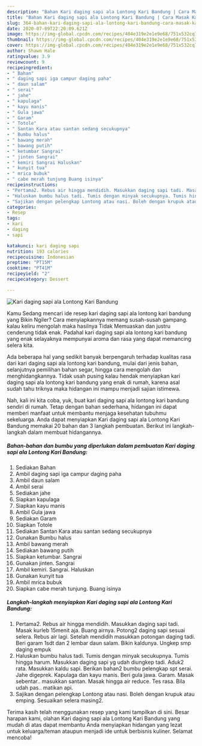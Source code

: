```yaml
---
description: "Bahan Kari daging sapi ala Lontong Kari Bandung | Cara Masak Kari daging sapi ala Lontong Kari Bandung Yang Enak Banget"
title: "Bahan Kari daging sapi ala Lontong Kari Bandung | Cara Masak Kari daging sapi ala Lontong Kari Bandung Yang Enak Banget"
slug: 364-bahan-kari-daging-sapi-ala-lontong-kari-bandung-cara-masak-kari-daging-sapi-ala-lontong-kari-bandung-yang-enak-banget
date: 2020-07-09T22:20:09.621Z
image: https://img-global.cpcdn.com/recipes/404e319e2e1e9e68/751x532cq70/kari-daging-sapi-ala-lontong-kari-bandung-foto-resep-utama.jpg
thumbnail: https://img-global.cpcdn.com/recipes/404e319e2e1e9e68/751x532cq70/kari-daging-sapi-ala-lontong-kari-bandung-foto-resep-utama.jpg
cover: https://img-global.cpcdn.com/recipes/404e319e2e1e9e68/751x532cq70/kari-daging-sapi-ala-lontong-kari-bandung-foto-resep-utama.jpg
author: Shawn Hale
ratingvalue: 3.9
reviewcount: 9
recipeingredient:
- " Bahan"
- " daging sapi iga campur daging paha"
- " daun salam"
- " serai"
- " jahe"
- " kapulaga"
- " kayu manis"
- " Gula jawa"
- " Garam"
- " Totole"
- " Santan Kara atau santan sedang secukupnya"
- " Bumbu halus"
- " bawang merah"
- " bawang putih"
- " ketumbar Sangrai"
- " jinten Sangrai"
- " kemiri Sangrai Haluskan"
- " kunyit tua"
- " mrica bubuk"
- " cabe merah tunjung Buang isinya"
recipeinstructions:
- "Pertama2. Rebus air hingga mendidih. Masukkan daging sapi tadi. Masak kurleb 15menit aja. Buang airnya. Potong2 daging sapi sesuai selera. Rebus air lagi. Setelah mendidih masukkan potongan daging tadi. Beri garam 1sdt dan 2 lembar daun salam. Bikin kaldunya. Ungkep smp daging empuk"
- "Haluskan bumbu halus tadi. Tumis dengan minyak secukupnya. Tumis hingga harum. Masukkan daging sapi yg udah diungkep tadi. Aduk2 rata. Masukkan kaldu sapi. Berikan bahan2 bumbu pelengkap spt serai. Jahe digeprek. Kapulaga dan kayu manis. Beri gula jawa. Garam. Masak sebentar.. masukkan santan. Masak hingga air reduce. Tes rasa. Bila udah pas.. matikan api."
- "Sajikan dengan pelengkap Lontong atau nasi. Boleh dengan krupuk atau emping. Sesuaikan selera masing2."
categories:
- Resep
tags:
- kari
- daging
- sapi

katakunci: kari daging sapi 
nutrition: 193 calories
recipecuisine: Indonesian
preptime: "PT15M"
cooktime: "PT41M"
recipeyield: "2"
recipecategory: Dessert

---
```



![Kari daging sapi ala Lontong Kari Bandung](https://img-global.cpcdn.com/recipes/404e319e2e1e9e68/751x532cq70/kari-daging-sapi-ala-lontong-kari-bandung-foto-resep-utama.jpg)

Kamu Sedang mencari ide resep kari daging sapi ala lontong kari bandung yang Bikin Ngiler? Cara menyiapkannya memang susah-susah gampang. kalau keliru mengolah maka hasilnya Tidak Memuaskan dan justru cenderung tidak enak. Padahal kari daging sapi ala lontong kari bandung yang enak selayaknya mempunyai aroma dan rasa yang dapat memancing selera kita.

Ada beberapa hal yang sedikit banyak berpengaruh terhadap kualitas rasa dari kari daging sapi ala lontong kari bandung, mulai dari jenis bahan, selanjutnya pemilihan bahan segar, hingga cara mengolah dan menghidangkannya. Tidak usah pusing kalau hendak menyiapkan kari daging sapi ala lontong kari bandung yang enak di rumah, karena asal sudah tahu triknya maka hidangan ini mampu menjadi sajian istimewa.




Nah, kali ini kita coba, yuk, buat kari daging sapi ala lontong kari bandung sendiri di rumah. Tetap dengan bahan sederhana, hidangan ini dapat memberi manfaat untuk membantu menjaga kesehatan tubuhmu sekeluarga. Anda dapat menyiapkan Kari daging sapi ala Lontong Kari Bandung memakai 20 bahan dan 3 langkah pembuatan. Berikut ini langkah-langkah dalam membuat hidangannya.

<!--inarticleads1-->

##### Bahan-bahan dan bumbu yang diperlukan dalam pembuatan Kari daging sapi ala Lontong Kari Bandung:

1. Sediakan  Bahan
1. Ambil  daging sapi iga campur daging paha
1. Ambil  daun salam
1. Ambil  serai
1. Sediakan  jahe
1. Siapkan  kapulaga
1. Siapkan  kayu manis
1. Ambil  Gula jawa
1. Sediakan  Garam
1. Siapkan  Totole
1. Sediakan  Santan Kara atau santan sedang secukupnya
1. Gunakan  Bumbu halus
1. Ambil  bawang merah
1. Sediakan  bawang putih
1. Siapkan  ketumbar. Sangrai
1. Gunakan  jinten. Sangrai
1. Ambil  kemiri. Sangrai. Haluskan
1. Gunakan  kunyit tua
1. Ambil  mrica bubuk
1. Siapkan  cabe merah tunjung. Buang isinya




<!--inarticleads2-->

##### Langkah-langkah menyiapkan Kari daging sapi ala Lontong Kari Bandung:

1. Pertama2. Rebus air hingga mendidih. Masukkan daging sapi tadi. Masak kurleb 15menit aja. Buang airnya. Potong2 daging sapi sesuai selera. Rebus air lagi. Setelah mendidih masukkan potongan daging tadi. Beri garam 1sdt dan 2 lembar daun salam. Bikin kaldunya. Ungkep smp daging empuk
1. Haluskan bumbu halus tadi. Tumis dengan minyak secukupnya. Tumis hingga harum. Masukkan daging sapi yg udah diungkep tadi. Aduk2 rata. Masukkan kaldu sapi. Berikan bahan2 bumbu pelengkap spt serai. Jahe digeprek. Kapulaga dan kayu manis. Beri gula jawa. Garam. Masak sebentar.. masukkan santan. Masak hingga air reduce. Tes rasa. Bila udah pas.. matikan api.
1. Sajikan dengan pelengkap Lontong atau nasi. Boleh dengan krupuk atau emping. Sesuaikan selera masing2.




Terima kasih telah menggunakan resep yang kami tampilkan di sini. Besar harapan kami, olahan Kari daging sapi ala Lontong Kari Bandung yang mudah di atas dapat membantu Anda menyiapkan hidangan yang lezat untuk keluarga/teman ataupun menjadi ide untuk berbisnis kuliner. Selamat mencoba!
